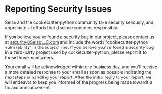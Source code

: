 # Reporting Security Issues

Seiso and the cookiecutter-python community take security seriously, and
appreciate all efforts that disclose concerns responsibly.

If you believe you've found a security bug in our project, please contact us at
[security@SeisoLLC.com](mailto:security@SeisoLLC.com) and include the words
"cookiecutter-python vulnerability" in the subject line. If you believe you've
found a security bug in a third-party project used by cookiecutter-python,
please report it to those those maintainers.

Your email will be acknowledged within one business day, and you'll receive a
more detailed response to your email as soon as possible indicating the next
steps in handling your report. After the initial reply to your report, we will
endeavor to keep you informed of the progress being made towards a fix and
announcement.
